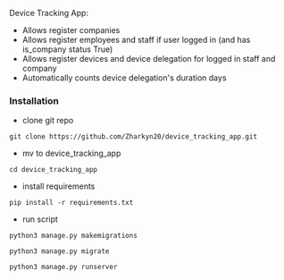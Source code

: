 Device Tracking App:
- Allows register companies
- Allows register employees and staff if user logged in (and has is_company status True)
- Allows register devices and device delegation for logged in staff and company
- Automatically counts device delegation's duration days


### Installation
- clone git repo 
```
git clone https://github.com/Zharkyn20/device_tracking_app.git
```
- mv to device_tracking_app
```
cd device_tracking_app
```
- install requirements
```
pip install -r requirements.txt
```
- run script
```
python3 manage.py makemigrations
```
```
python3 manage.py migrate
```
```
python3 manage.py runserver
```
